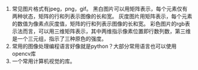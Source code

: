 1.  常见图片格式有jpeg，png，gif。
    黑白图片可以用矩阵表示，每个元素仅有两种状态，矩阵的行和列表示图像的长和宽。
    灰度图片用矩阵表示，每个元素的数值为像素点灰度值，矩阵的行和列表示图像的长和宽。
    彩色图片的rgb表示法而言，可以用三维矩阵表示，其中两维指示像素位置即行数列数，第三维是一个三元组，指示了三种原色的强度。
2.  常用的图像处理编程语言好像就是python？大部分常用语言也可以使用opencv库
3.  一个常用计算机视觉的库。